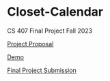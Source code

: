# Closet-Calendar
CS 407 Final Project Fall 2023

[Project Proposal](https://docs.google.com/document/d/1sRw251rFQXjsmBBa7thASr_AqKX1i8rxnBTMRJy41qc/edit?usp=sharing)

[Demo](https://youtu.be/LDsRPPKKeOU?si=aCvJL1eYD6h8rX4H)

[Final Project Submission](https://docs.google.com/document/d/167Npx7W4k9gNqddXV0spx2ezliFhgBOk4IFnIDJfVWk/edit?usp=sharing)
